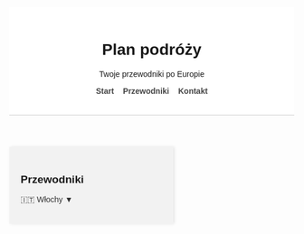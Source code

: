 <!DOCTYPE html>
<html lang="pl">
<head>
  <meta charset="utf-8">
  <meta name="viewport" content="width=device-width, initial-scale=1">
  <title>Przewodniki</title>
  <style>
    body {
      margin: 0;
      font-family: Arial, sans-serif;
    }

    .container {
      display: flex;
      min-height: 100vh;
    }

    aside {
      width: 250px;
      background-color: #f2f2f2;
      padding: 20px;
      box-shadow: 2px 0 5px rgba(0,0,0,0.1);
    }

    aside h2 {
      font-size: 1.2rem;
      margin-bottom: 1rem;
    }

    aside ul {
      list-style: none;
      padding-left: 0;
    }

    aside ul li {
      margin-bottom: 10px;
    }

    aside ul li a {
      text-decoration: none;
      color: #333;
    }

    .has-submenu .submenu {
      display: none;
      list-style: none;
      padding-left: 15px;
      margin-top: 5px;
    }

    .has-submenu.active .submenu {
      display: block;
    }

    main {
      flex: 1;
      padding: 40px;
    }

    header, footer {
      padding: 20px;
      background-color: #fff;
      border-bottom: 1px solid #ccc;
      text-align: center;
    }

    footer {
      border-top: 1px solid #ccc;
    }

    nav ul.top-menu {
      list-style: none;
      padding: 0;
      display: flex;
      justify-content: center;
      gap: 1rem;
    }

    nav ul.top-menu li a {
      text-decoration: none;
      font-weight: bold;
      color: #444;
    }

    nav ul.top-menu li a:hover {
      text-decoration: underline;
    }
  </style>
</head>
<body>
  <header>
    <h1>Plan podróży</h1>
    <p>Twoje przewodniki po Europie</p>
    <nav>
      <ul class="top-menu">
        <li><a href="/index.html">Start</a></li>
        <li><a href="/przewodniki.html">Przewodniki</a></li>
        <li><a href="/kontakt.html">Kontakt</a></li>
      </ul>
    </nav>
  </header>

  <div class="container">
    <aside>
      <h2>Przewodniki</h2>
      <ul>
        <li class="has-submenu">
          <a href="#" onclick="toggleSubmenu(event)">🇮🇹 Włochy ▼</a>
          <ul class="submenu">
            <li><a href="/rzym.html">Rzym</a></li>
            <li><a href="/neapol.html">Neapol</a
